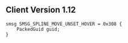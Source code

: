 ## Client Version 1.12

```rust,ignore
smsg SMSG_SPLINE_MOVE_UNSET_HOVER = 0x308 {
    PackedGuid guid;    
}

```

